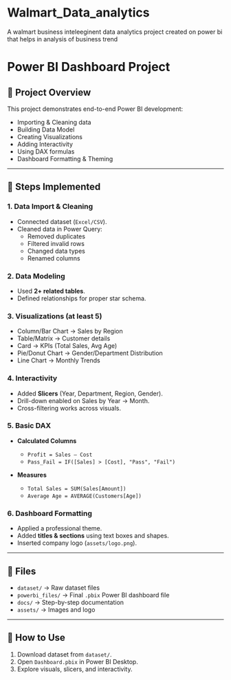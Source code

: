 # Walmart_Data_analytics
A walmart business inteleeginent data analytics project created on power bi that helps in analysis of business trend

# Power BI Dashboard Project

## 📌 Project Overview
This project demonstrates end-to-end Power BI development:
- Importing & Cleaning data
- Building Data Model
- Creating Visualizations
- Adding Interactivity
- Using DAX formulas
- Dashboard Formatting & Theming

---

## 🔹 Steps Implemented

### 1. Data Import & Cleaning
- Connected dataset (`Excel/CSV`).
- Cleaned data in Power Query:
  - Removed duplicates
  - Filtered invalid rows
  - Changed data types
  - Renamed columns

### 2. Data Modeling
- Used **2+ related tables**.
- Defined relationships for proper star schema.

### 3. Visualizations (at least 5)
- Column/Bar Chart → Sales by Region  
- Table/Matrix → Customer details  
- Card → KPIs (Total Sales, Avg Age)  
- Pie/Donut Chart → Gender/Department Distribution  
- Line Chart → Monthly Trends  

### 4. Interactivity
- Added **Slicers** (Year, Department, Region, Gender).  
- Drill-down enabled on Sales by Year → Month.  
- Cross-filtering works across visuals.  

### 5. Basic DAX
- **Calculated Columns**
  - `Profit = Sales – Cost`
  - `Pass_Fail = IF([Sales] > [Cost], "Pass", "Fail")`

- **Measures**
  - `Total Sales = SUM(Sales[Amount])`
  - `Average Age = AVERAGE(Customers[Age])`

### 6. Dashboard Formatting
- Applied a professional theme.  
- Added **titles & sections** using text boxes and shapes.  
- Inserted company logo (`assets/logo.png`).  

---

## 📂 Files
- `dataset/` → Raw dataset files  
- `powerbi_files/` → Final `.pbix` Power BI dashboard file  
- `docs/` → Step-by-step documentation  
- `assets/` → Images and logo  

---

## 🚀 How to Use
1. Download dataset from `dataset/`.
2. Open `Dashboard.pbix` in Power BI Desktop.
3. Explore visuals, slicers, and interactivity.
